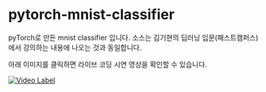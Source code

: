 # pytorch-mnist-classifier

pyTorch로 만든 mnist classifier 입니다.
소스는 김기현의 딥러닝 입문(패스트캠퍼스)에서 강의하는 내용에 나오는 것과 동일합니다.

아래 이미지를 클릭하면 라이브 코딩 시연 영상을 확인할 수 있습니다.

[![Video Label](http://img.youtube.com/vi/MqjEOFm8ytY/0.jpg)](https://youtu.be/MqjEOFm8ytY)

